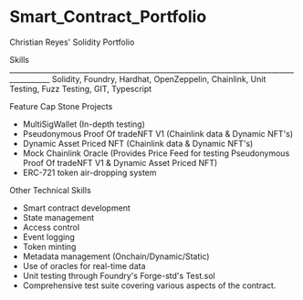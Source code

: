 # Smart_Contract_Portfolio
Christian Reyes' Solidity Portfolio

Skills _________________________________________________________________________________________
Solidity, Foundry, Hardhat, OpenZeppelin, Chainlink, Unit Testing, Fuzz Testing, GIT, Typescript

Feature Cap Stone Projects 
- MultiSigWallet (In-depth testing) 
- Pseudonymous Proof Of tradeNFT V1 (Chainlink data & Dynamic NFT's)
- Dynamic Asset Priced NFT (Chainlink data & Dynamic NFT's)
- Mock Chainlink Oracle (Provides Price Feed for testing Pseudonymous Proof Of tradeNFT V1 & Dynamic Asset Priced NFT)
- ERC-721 token air-dropping system

Other Technical Skills
* Smart contract development
* State management
* Access control
* Event logging
* Token minting
* Metadata management (Onchain/Dynamic/Static)
* Use of oracles for real-time data 
* Unit testing through Foundry's Forge-std's Test.sol
* Comprehensive test suite covering various aspects of the contract. 


